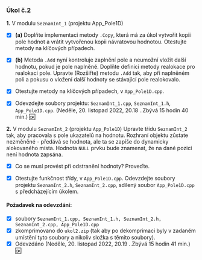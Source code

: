 ### Úkol č.2
__1.__ V modulu `SeznamInt_1` (projektu App_Pole1D)  
- [x] __(a)__ Doplňte implementaci metody `.Copy`, která má za úkol vytvořit kopii pole hodnot a vrátit vytvořenou kopii návratovou hodnotou. Otestujte metody na klíčových případech.
- [x] __(b)__ Metoda `.Add` nyní kontroluje zaplnění pole a neumožní vložit další hodnotu, pokud je pole naplněné. Doplňte definici metody realokace pro realokaci pole. Upravte (Rozšiřte) metodu `.Add` tak, aby při naplněném poli a pokusu 
o vložení další hodnoty se stávající pole realokovalo.

 - [x] Otestujte metody na klíčových případech, v `App_Pole1D.cpp`.
 - [x] Odevzdejte soubory projektu: `SeznamInt_1.cpp`, `SeznamInt_1.h`, `App_Pole1D.cpp`. (Neděle, 20. listopad 2022, 20.18 ..Zbývá 15 hodin 40 min.) :ok:
 
__2.__ V modulu `SeznamInt_2` (projektu `App_Pole1D`)
Upravte třídu `SeznamInt_2` tak, aby pracovala s pole ukazatelů na hodnotu. 
Rozhraní objektu zůstate nezměněné - předává se hodnota, ale ta se zapíše do dynamicky 
alokovaného místa. Hodnota `NULL` prvku bude znamenat, že na dané pozici není hodnota zapsána.  

- [x] Co se musí provést při odstranění hodnoty? Proveďte. 

- [x] Otestujte funkčnost třídy, v `App_Pole1D.cpp`. Odevzdejte soubory projektu 
`SeznamInt_2.h`, `SeznamInt_2.cpp`, sdílený soubor `App_Pole1D.cpp` s předcházejícím úkolem. 


#### Požadavek na odevzdání:
- [x] soubory `SeznamInt_1.cpp, SeznamInt_1.h, SeznamInt_2.h, SeznamInt_2.cpp, App_Pole1D.cpp`
- [x] zkomprimovano do `ukol2.zip` (tak aby po dekomprimaci byly v zadaném umístění tyto soubory 
a nikoliv složka s těmito soubory).
- [x] Odevzdáno (Neděle, 20. listopad 2022, 20.19 ..Zbývá 15 hodin 41 min.) :ok: